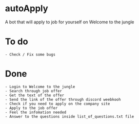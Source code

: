 # autoApply
A bot that will apply to job for yourself on Welcome to the jungle

# To do
    - Check / Fix some bugs

# Done
    - Login to Welcome to the jungle
    - Search through job offer
    - Get the text of the offer
    - Send the link of the offer through discord weebkooh
    - Check if you need to apply on the company site
    - Apply to the job offer
    - Feel the infomation needed
    - Answer to the questions inside list_of_questions.txt file
